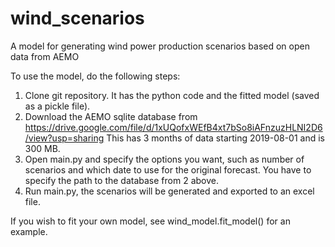 # wind_scenarios
A model for generating wind power production scenarios based on open data from AEMO

To use the model, do the following steps:
1. Clone git repository. It has the python code and the fitted model (saved as a pickle file).
2. Download the AEMO sqlite database from https://drive.google.com/file/d/1xUQofxWEfB4xt7bSo8iAFnzuzHLNI2D6/view?usp=sharing
   This has 3 months of data starting 2019-08-01 and is 300 MB. 
3. Open main.py and specify the options you want, such as number of scenarios and which date to use for the original forecast. 
   You have to specify the path to the database from 2 above. 
4. Run main.py, the scenarios will be generated and exported to an excel file.

If you wish to fit your own model, see wind_model.fit_model() for an example. 
